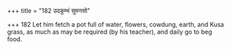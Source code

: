 +++
title = "182 उदकुम्भं सुमनसो"

+++
182	Let him fetch a pot full of water, flowers, cowdung, earth, and Kusa grass, as much as may be required (by his teacher), and daily go to beg food.